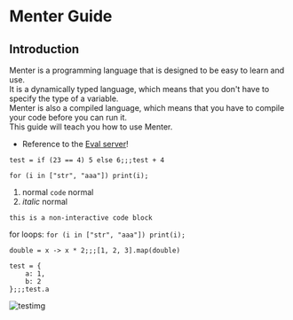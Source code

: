 
# Menter Guide

## Introduction

Menter is a programming language that is designed to be easy to learn and use.  
It is a dynamically typed language, which means that you don't have to specify the type of a variable.  
Menter is also a compiled language, which means that you have to compile your code before you can run it.  
This guide will teach you how to use Menter.

- Reference to the [Eval server](Hints_evaluation_server.html)!

```result=6;;;10
test = if (23 == 4) 5 else 6;;;test + 4
```

```
for (i in ["str", "aaa"]) print(i);
```

1. normal `code` normal
2. *italic* normal

```static
this is a non-interactive code block
```

for loops: `for (i in ["str", "aaa"]) print(i);`

```result=(x) -> { x * 2; };;;[2, 4, 6]
double = x -> x * 2;;;[1, 2, 3].map(double)
```

```result={a: 1, b: 2};;;1
test = {
    a: 1,
    b: 2
};;;test.a
```

![testimg](guide/navbar_icon.png)
